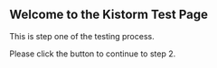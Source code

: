## Welcome to the Kistorm Test Page

This is step one of the testing process.

Please click the button to continue to step 2.
